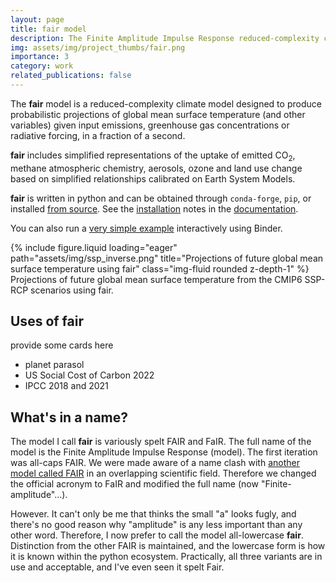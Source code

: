 ```yaml
---
layout: page
title: fair model
description: The Finite Amplitude Impulse Response reduced-complexity climate model
img: assets/img/project_thumbs/fair.png
importance: 3
category: work
related_publications: false
---
```


The **fair** model is a reduced-complexity climate model designed to produce probabilistic projections of global mean
surface temperature (and other variables) given input emissions, greenhouse gas concentrations or radiative forcing, in
a fraction of a second.

**fair** includes simplified representations of the uptake of emitted CO<sub>2</sub>, methane atmospheric chemistry,
aerosols, ozone and land use change based on simplified relationships calibrated on Earth System Models.

 **fair** is written in python and can be obtained through `conda-forge`, `pip`, or installed [from source](). See the
[installation](https://docs.fairmodel.net/en/stable/install.html) notes in the 
[documentation](https://docs.fairmodel.net).

You can also run a
[very simple example](https://mybinder.org/v2/gh/OMS-NetZero/FAIR/master?filepath=examples/basic_run_example.ipynb) interactively using Binder.

<div class="row">
    <div class="col-sm mt-3 mt-md-0">
        {% include figure.liquid loading="eager" path="assets/img/ssp_inverse.png" title="Projections of future global mean surface temperature using fair" class="img-fluid rounded z-depth-1" %}
    </div>
</div>
<div class="caption">
    Projections of future global mean surface temperature from the CMIP6 SSP-RCP scenarios using fair.
</div>

## Uses of fair

provide some cards here

- planet parasol
- US Social Cost of Carbon 2022
- IPCC 2018 and 2021

## What's in a name?

The model I call <b>fair</b> is variously spelt FAIR and FaIR. The full name of the model is the Finite Amplitude 
Impulse Response (model). The first iteration was all-caps FAIR. We were made aware of a name clash with 
<a href="https://link.springer.com/article/10.1007/s10666-005-4647-z">another model called FAIR</a> in an overlapping
scientific field. Therefore we changed the official acronym to FaIR and modified the full name (now "Finite-amplitude"...).

However. It can't only be me that thinks the small "a" looks fugly, and there's no good reason why "amplitude" is any
less important than any other word. Therefore, I now prefer to call the model all-lowercase <b>fair</b>.
Distinction from the other FAIR is maintained, and the lowercase form is how it is known within the python ecosystem.
Practically, all three variants are in use and acceptable, and I've even seen it spelt Fair.

<!-- see {% cite leach_fair_2021 smith_fair_2018 %} -->